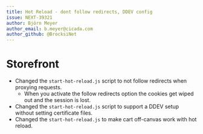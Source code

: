 ```yaml
---
title: Hot Reload - dont follow redirects, DDEV config
issue: NEXT-39321
author: Björn Meyer
author_email: b.meyer@cicada.com
author_github: @BrocksiNet
---
```

# Storefront
* Changed the `start-hot-reload.js` script to not follow redirects when proxying requests.
  * When you activate the follow redirects option the cookies get wiped out and the session is lost.
* Changed the `start-hot-reload.js` script to support a DDEV setup without setting certificate files.
* Changed the `start-hot-reload.js` to make cart off-canvas work with hot reload.
